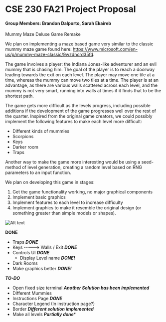# CSE 230 FA21 Project Proposal
#### Group Members:  Brandon Dalporto, Sarah Ekaireb

Mummy Maze Deluxe Game Remake

 We plan on implementing a maze based game very similar to the classic mummy maze game found here: https://www.microsoft.com/en-us/p/mummy-maze-classic/9wzdncrd35fd.

The game involves a player: the Indiana Jones-like adventurer and an evil mummy that is chasing him. The goal of the player is to reach a doorway leading towards the exit on each level. The player may move one tile at a time, whereas the mummy can move two tiles at a time. The player is at an advantage, as there are various walls scattered across each level, and the mummy is not very smart, running into walls at times if it finds that to be the shortest path. 

The game gets more difficult as the levels progress, including possible additions if the development of the game progresses well over the rest of the quarter. 
Inspired from the original game creators, we could possibly implement the following features to make each level more difficult:

* Different kinds of mummies
* Scorpions
* Keys
* Darker room
* Traps 

Another way to make the game more interesting would be using a seed-method of level generation, creating a random level based on RNG parameters to an input function.

We plan on developing this game in stages:
1. Get the game functionality working, no major graphical components
2. Implement basic graphics
3. Implement features to each level to increase difficulty
4. Implement graphics to make it resemble the original design (or something greater than simple models or shapes).

![Alt text](https://bigheadghost.github.io/img/2014/mummy_maze_with_longest_solution.jpg "Optional title")



****DONE**** 
* Traps                                  ***DONE***
* Keys -----> Walls / Exit               ***DONE***
* Controls UI                            ***DONE*** 
    - Display Level name                 ***DONE!***
* Dark Rooms
* Make graphics better                   ***DONE!***



***TO-DO***
* Open fixed size terminal         ***Another Solution has been implemented***
* Different Mummies
* Instructions Page                ***DONE***
* Character Legend (In instruction page?)
* Border                           ***Different solution implemented***
* Make all levels                  ***Partially done****




​​

